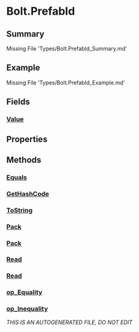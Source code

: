 # Bolt.PrefabId
## Summary
Missing File 'Types/Bolt.PrefabId_Summary.md'
## Example
Missing File 'Types/Bolt.PrefabId_Example.md'
## Fields
### [Value](Types/Bolt.PrefabId/F/Value.md)
## Properties
## Methods
### [Equals](Types/Bolt.PrefabId/M/Equals.md)
### [GetHashCode](Types/Bolt.PrefabId/M/GetHashCode.md)
### [ToString](Types/Bolt.PrefabId/M/ToString.md)
### [Pack](Types/Bolt.PrefabId/M/Pack.md)
### [Pack](Types/Bolt.PrefabId/M/Pack.md)
### [Read](Types/Bolt.PrefabId/M/Read.md)
### [Read](Types/Bolt.PrefabId/M/Read.md)
### [op_Equality](Types/Bolt.PrefabId/M/op_Equality.md)
### [op_Inequality](Types/Bolt.PrefabId/M/op_Inequality.md)

*THIS IS AN AUTOGENERATED FILE, DO NOT EDIT*
